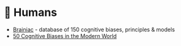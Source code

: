 # 🧠 Humans

- [Brainiac](https://kickstartsidehustle.com/brainiac/) - database of 150 cognitive biases, principles & models
- [50 Cognitive Biases in the Modern World](https://www.visualcapitalist.com/50-cognitive-biases-in-the-modern-world/)
